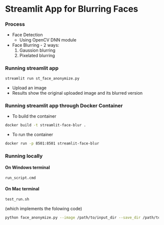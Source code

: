 # Streamlit App for Blurring Faces 

### Process
- Face Detection
    - Using OpenCV DNN module
- Face Blurring - 2 ways:
    1. Gaussion blurring
    2. Pixelated blurring

### Running streamlit app 
```bash
streamlit run st_face_anonymize.py
```
- Upload an image
- Results show the original uploaded image and its blurred version

### Running streamlit app through Docker Container
- To build the container
```bash
docker build -t streamlit-face-blur .  
```
- To run the container
```bash
docker run -p 8501:8501 streamlit-face-blur 
```

### Running locally 
#### On Windows terminal
```bash
run_script.cmd
```

#### On Mac terminal
```bash
test_run.sh
```
(which implements the folowing code)
```bash
python face_anonymize.py --image /path/to/input_dir --save_dir /path/to/save_dir
```



